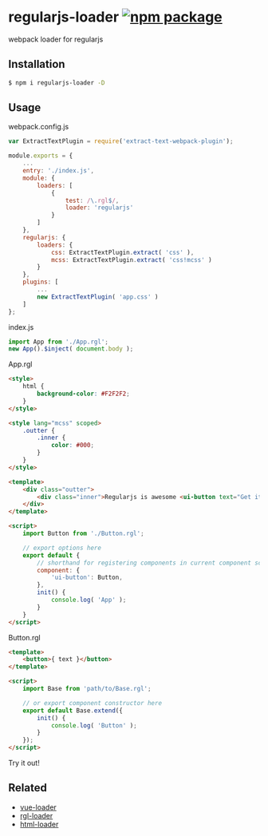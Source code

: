 # regularjs-loader [![npm package](https://img.shields.io/npm/v/regularjs-loader.svg?style=flat-square)](https://www.npmjs.org/package/regularjs-loader)

webpack loader for regularjs

## Installation

```bash
$ npm i regularjs-loader -D
```

## Usage

webpack.config.js

```js
var ExtractTextPlugin = require('extract-text-webpack-plugin');

module.exports = {
	...
	entry: './index.js',
	module: {
		loaders: [
			{
				test: /\.rgl$/,
				loader: 'regularjs'
			}
		]
	},
	regularjs: {
		loaders: {
			css: ExtractTextPlugin.extract( 'css' ),
			mcss: ExtractTextPlugin.extract( 'css!mcss' )
		}
	},
	plugins: [
		...
		new ExtractTextPlugin( 'app.css' )
	]
};
```

index.js

```js
import App from './App.rgl';
new App().$inject( document.body );
```

App.rgl

```html
<style>
	html {
		background-color: #F2F2F2;
	}
</style>

<style lang="mcss" scoped>
	.outter {
		.inner {
			color: #000;
		}
	}
</style>

<template>
	<div class="outter">
		<div class="inner">Regularjs is awesome <ui-button text="Get it"></ui-button></div>
	</div>
</template>

<script>
	import Button from './Button.rgl';

	// export options here
	export default {
		// shorthand for registering components in current component scope
		component: {
			'ui-button': Button,
		},
		init() {
			console.log( 'App' );
		}
	}
</script>
```

Button.rgl

```html
<template>
	<button>{ text }</button>
</template>

<script>
	import Base from 'path/to/Base.rgl';

	// or export component constructor here
	export default Base.extend({
		init() {
			console.log( 'Button' );
		}
	});
</script>
```

Try it out!

## Related

- [vue-loader](https://github.com/vuejs/vue-loader)
- [rgl-loader](https://github.com/regularjs/rgl-loader)
- [html-loader](https://github.com/webpack/html-loader)
